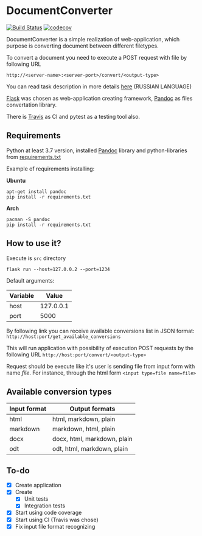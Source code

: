 # DocumentConverter
[![Build Status](https://travis-ci.com/LoDThe/DocumentConverter.svg?branch=master)](https://travis-ci.com/LoDThe/DocumentConverter)
[![codecov](https://codecov.io/gh/LoDThe/DocumentConverter/branch/master/graph/badge.svg)](https://codecov.io/gh/LoDThe/DocumentConverter)
    
DocumentConverter is a simple realization of web-application, which purpose is converting document between different filetypes.

To convert a document you need to execute a POST request with file by following URL

`http://<server-name>:<server-port>/convert/<output-type>`

You can read task description in more details [here](https://docs.google.com/document/d/1lDirPrxqhrIkkDXW3sbIWr6cRhFdlra0rSmd0RHjH8s/edit) (RUSSIAN LANGUAGE)

[Flask](https://palletsprojects.com/p/flask/) was chosen as web-application creating framework, [Pandoc](https://pandoc.org/) as files convertation library.

There is [Travis](https://travis-ci.com) as CI and pytest as a testing tool also.

## Requirements
Python at least 3.7 version, installed [Pandoc](https://pandoc.org/) library and python-libraries from [requirements.txt](requirements.txt)

Example of requirements installing:

**Ubuntu**
```shell script
apt-get install pandoc
pip install -r requirements.txt
```
**Arch**
```shell script
pacman -S pandoc
pip install -r requirements.txt
```

## How to use it?
Execute is `src` directory
```shell script
flask run --host=127.0.0.2 --port=1234
```
Default arguments:

| Variable   | Value     |
|------------|-----------|
| host       | 127.0.0.1 |
| port       | 5000      |

By following link you can receive available conversions list in JSON format:
```http://host:port/get_available_conversions```

This will run application with possibility of execution POST requests by the following URL
```http://host:port/convert/<output-type>```

Request should be execute like it's user is sending file from input form with name *file*. For instance, through the html form `<input type=file name=file>`

## Available conversion types

| Input format   |      Output formats      | 
|----------------|----------------------------|
| html           |html, markdown, plain       |
| markdown       |markdown, html, plain       |
| docx           |docx, html, markdown, plain |
| odt            |odt, html, markdown, plain  |

## To-do
- [x] Create application
- [x] Create
  - [x] Unit tests
  - [x] Integration tests
- [x] Start using code coverage
- [x] Start using CI (Travis was chose)
- [x] Fix input file format recognizing